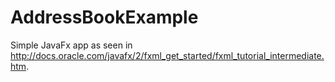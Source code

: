 # AddressBookExample
Simple JavaFx app as seen in http://docs.oracle.com/javafx/2/fxml_get_started/fxml_tutorial_intermediate.htm.
